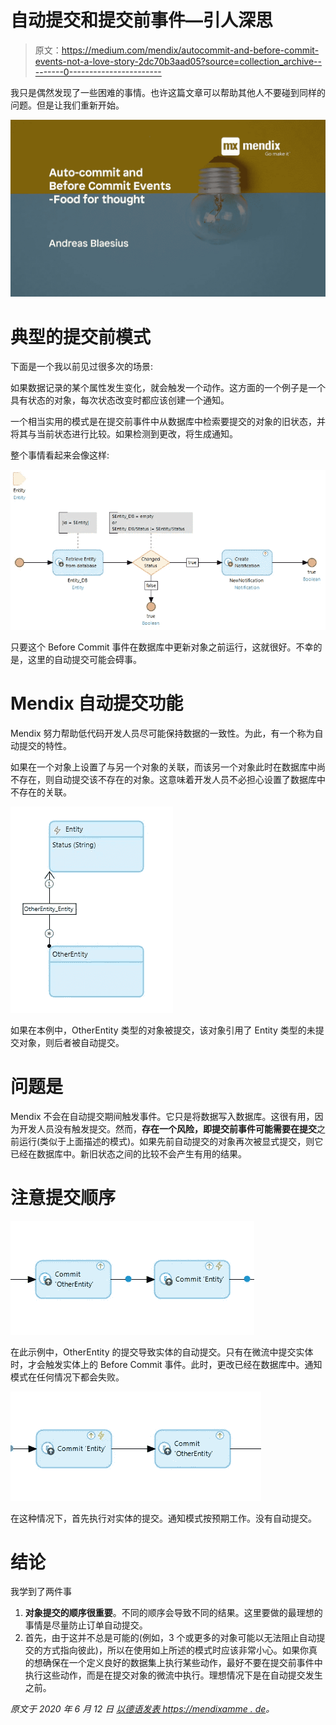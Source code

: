 # 自动提交和提交前事件—引人深思

> 原文：<https://medium.com/mendix/autocommit-and-before-commit-events-not-a-love-story-2dc70b3aad05?source=collection_archive---------0----------------------->

我只是偶然发现了一些困难的事情。也许这篇文章可以帮助其他人不要碰到同样的问题。但是让我们重新开始。

![](img/f1bcb46f98104cb9b845e5c38b794313.png)

# 典型的提交前模式

下面是一个我以前见过很多次的场景:

如果数据记录的某个属性发生变化，就会触发一个动作。这方面的一个例子是一个具有状态的对象，每次状态改变时都应该创建一个通知。

一个相当实用的模式是在提交前事件中从数据库中检索要提交的对象的旧状态，并将其与当前状态进行比较。如果检测到更改，将生成通知。

整个事情看起来会像这样:

![](img/d613a9f26bd8e06070e27eb52a04e0ef.png)

只要这个 Before Commit 事件在数据库中更新对象之前运行，这就很好。不幸的是，这里的自动提交可能会碍事。

# Mendix 自动提交功能

Mendix 努力帮助低代码开发人员尽可能保持数据的一致性。为此，有一个称为自动提交的特性。

如果在一个对象上设置了与另一个对象的关联，而该另一个对象此时在数据库中尚不存在，则自动提交该不存在的对象。这意味着开发人员不必担心设置了数据库中不存在的关联。

![](img/35013973f651aecdc784e1ef45272b50.png)

如果在本例中，OtherEntity 类型的对象被提交，该对象引用了 Entity 类型的未提交对象，则后者被自动提交。

# 问题是

Mendix 不会在自动提交期间触发事件。它只是将数据写入数据库。这很有用，因为开发人员没有触发提交。然而，**存在一个风险，即提交前事件可能需要在提交**之前运行(类似于上面描述的模式)。如果先前自动提交的对象再次被显式提交，则它已经在数据库中。新旧状态之间的比较不会产生有用的结果。

# 注意提交顺序

![](img/a270bc88cd8ee0bc1364c24c4cfdcd2a.png)

在此示例中，OtherEntity 的提交导致实体的自动提交。只有在微流中提交实体时，才会触发实体上的 Before Commit 事件。此时，更改已经在数据库中。通知模式在任何情况下都会失败。

![](img/c9ab40cbf847483e8ae9dd88c0ccbfa5.png)

在这种情况下，首先执行对实体的提交。通知模式按预期工作。没有自动提交。

# 结论

我学到了两件事

1.  **对象提交的顺序很重要**。不同的顺序会导致不同的结果。这里要做的最理想的事情是尽量防止订单自动提交。
2.  首先，由于这并不总是可能的(例如，3 个或更多的对象可能以无法阻止自动提交的方式指向彼此)，所以在使用如上所述的模式时应该非常小心。如果你真的想确保在一个定义良好的数据集上执行某些动作，最好不要在提交前事件中执行这些动作，而是在提交对象的微流中执行。理想情况下是在自动提交发生之前。

*原文于 2020 年 6 月 12 日* [*以德语发表 https://mendixamme . de*](https://mendixandme.de/index.php/2020/06/12/autocommit-und-before-commit-events-keine-liebesgeschichte/?preview=true)*。*